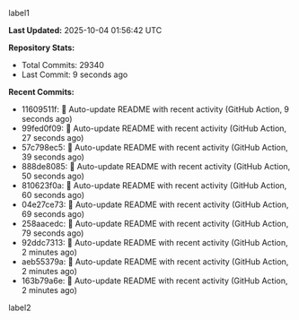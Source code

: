 
label1 
<!-- ACTIVITY_START -->
**Last Updated:** 2025-10-04 01:56:42 UTC

**Repository Stats:**
- Total Commits: 29340
- Last Commit: 9 seconds ago

**Recent Commits:**
- 11609511f: 🤖 Auto-update README with recent activity (GitHub Action, 9 seconds ago)
- 99fed0f09: 🤖 Auto-update README with recent activity (GitHub Action, 27 seconds ago)
- 57c798ec5: 🤖 Auto-update README with recent activity (GitHub Action, 39 seconds ago)
- 888de8085: 🤖 Auto-update README with recent activity (GitHub Action, 50 seconds ago)
- 810623f0a: 🤖 Auto-update README with recent activity (GitHub Action, 60 seconds ago)
- 04e27ce73: 🤖 Auto-update README with recent activity (GitHub Action, 69 seconds ago)
- 258aacedc: 🤖 Auto-update README with recent activity (GitHub Action, 79 seconds ago)
- 92ddc7313: 🤖 Auto-update README with recent activity (GitHub Action, 2 minutes ago)
- aeb55379a: 🤖 Auto-update README with recent activity (GitHub Action, 2 minutes ago)
- 163b79a6e: 🤖 Auto-update README with recent activity (GitHub Action, 2 minutes ago)
<!-- ACTIVITY_END -->

label2
